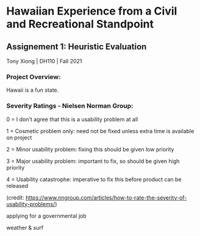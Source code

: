 # Hawaiian Experience from a Civil and Recreational Standpoint

## Assignement 1: Heuristic Evaluation

Tony Xiong | DH110 | Fall 2021

### Project Overview:
Hawaii is a fun state.

### Severity Ratings - Nielsen Norman Group:

0 = I don't agree that this is a usability problem at all

1 = Cosmetic problem only: need not be fixed unless extra time is available on project

2 = Minor usability problem: fixing this should be given low priority

3 = Major usability problem: important to fix, so should be given high priority

4 = Usability catastrophe: imperative to fix this before product can be released

(credit: https://www.nngroup.com/articles/how-to-rate-the-severity-of-usability-problems/)


applying for a governmental job

weather & surf
